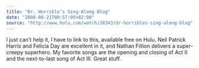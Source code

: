 ```yaml
---
title: "Dr. Horrible’s Sing-Along Blog"
date: "2008-08-21T00:57:05+02:00"
source: "http://www.hulu.com/watch/28343/dr-horribles-sing-along-blog"
---
```


I just can’t help it, I have to link to this, available free on Hulu. Neil Patrick Harris and Felicia Day are excellent in it, and Nathan Fillion delivers a super-creepy superhero. My favorite songs are the opening and closing of Act II and the next-to-last song of Act III. Great stuff.
